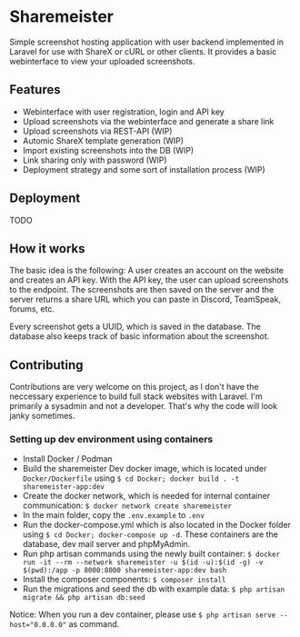 # Sharemeister

Simple screenshot hosting application with user backend implemented in Laravel for use with ShareX or cURL or other clients. It provides a basic webinterface to view your uploaded screenshots.

## Features

* Webinterface with user registration, login and API key
* Upload screenshots via the webinterface and generate a share link
* Upload screenshots via REST-API (WIP)
* Automic ShareX template generation (WIP)
* Import existing screenshots into the DB (WIP)
* Link sharing only with password (WIP)
* Deployment strategy and some sort of installation process (WIP)

## Deployment

TODO

## How it works

The basic idea is the following: A user creates an account on the website and creates an API key. With the API key, the user can upload screenshots to the endpoint. The screenshots are then saved on the server and the server returns a share URL which you can paste in Discord, TeamSpeak, forums, etc.

Every screenshot gets a UUID, which is saved in the database. The database also keeps track of basic information about the screenshot.


## Contributing

Contributions are very welcome on this project, as I don't have the neccessary experience to build full stack websites with Laravel. I'm primarily a sysadmin and not a developer. That's why the code will look janky sometimes.

### Setting up dev environment using containers

* Install Docker / Podman
* Build the sharemeister Dev docker image, which is located under `Docker/Dockerfile` using `$ cd Docker; docker build . -t sharemeister-app:dev`
* Create the docker network, which is needed for internal container communication: `$ docker network create sharemeister`
* In the main folder, copy the `.env.example` to `.env`
* Run the docker-compose.yml which is also located in the Docker folder using `$ cd Docker; docker-compose up -d`. These containers are the database, dev mail server and phpMyAdmin.
* Run php artisan commands using the newly built container: `$ docker run -it --rm --network sharemeister -u $(id -u):$(id -g) -v $(pwd):/app -p 8000:8000 sharemeister-app:dev bash`
* Install the composer components: `$ composer install`
* Run the migrations and seed the db with example data: `$ php artisan migrate && php artisan db:seed`

Notice: When you run a dev container, please use `$ php artisan serve --host="0.0.0.0"` as command.
